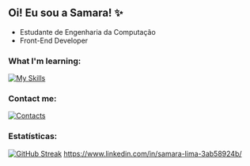 ## Oi! Eu sou a Samara! ✨

- Estudante de Engenharia da Computação
- Front-End Developer

### What I'm learning:
[![My Skills](https://skillicons.dev/icons?i=js,html,css)](https://skillicons.dev)


### Contact me:
[![Contacts](https://skillicons.dev/icons?i=linkedin)](https://www.linkedin.com/in/samara-lima-3ab58924b/)

### Estatísticas:
[![GitHub Streak](https://streak-stats.demolab.com?user=samaralimaz&theme=synthwave)](https://git.io/streak-stats)
https://www.linkedin.com/in/samara-lima-3ab58924b/

